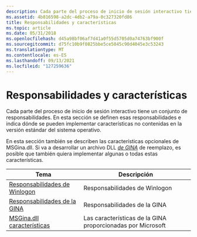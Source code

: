 ```yaml
---
description: Cada parte del proceso de inicio de sesión interactivo tiene un conjunto de responsabilidades. En esta sección se definen esas responsabilidades e indica dónde se pueden implementar características no contenidas en la versión estándar del sistema operativo.
ms.assetid: 4b816598-a2dc-4db2-a79a-0c327320fd86
title: Responsabilidades y características
ms.topic: article
ms.date: 05/31/2018
ms.openlocfilehash: d45a98bf06af7d41a0f55d5705d0a74763bf900f
ms.sourcegitcommit: d75fc10b9f0825bbe5ce5045c90d4045e3c53243
ms.translationtype: MT
ms.contentlocale: es-ES
ms.lasthandoff: 09/13/2021
ms.locfileid: "127259636"
---
```

# <a name="responsibilities-and-features"></a>Responsabilidades y características

Cada parte del proceso de inicio de sesión interactivo tiene un conjunto de responsabilidades. En esta sección se definen esas responsabilidades e indica dónde se pueden implementar características no contenidas en la versión estándar del sistema operativo.

En esta sección también se describen las características opcionales de MSGina.dll. Si va a desarrollar un archivo DLL [*de GINA*](../secgloss/g-gly.md) de reemplazo, es posible que también quiera implementar algunas o todas estas características.



| Tema                                                                       | Descripción                                               |
|-----------------------------------------------------------------------------|-----------------------------------------------------------|
| [Responsabilidades de Winlogon](responsibilities-of-winlogon.md)<br/> | Responsabilidades de Winlogon<br/>               |
| [Responsabilidades de la GINA](responsibilities-of-the-gina.md)<br/> | Responsabilidades de la GINA<br/>               |
| [MSGina.dll características](msgina-dll-features.md)<br/>                   | Las características de la GINA proporcionadas por Microsoft<br/> |



 

 

 
